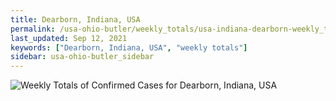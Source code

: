 ```yaml
---
title: Dearborn, Indiana, USA
permalink: /usa-ohio-butler/weekly_totals/usa-indiana-dearborn-weekly_totals.html
last_updated: Sep 12, 2021
keywords: ["Dearborn, Indiana, USA", "weekly totals"]
sidebar: usa-ohio-butler_sidebar
---
```


![Weekly Totals of Confirmed Cases for Dearborn, Indiana, USA](/covid_tracker/images/graphs/usa-indiana-dearborn-weekly_totals_graph.png)
